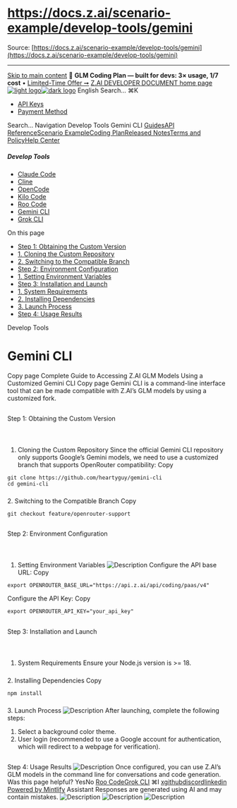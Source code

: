 # https://docs.z.ai/scenario-example/develop-tools/gemini

Source: [https://docs.z.ai/scenario-example/develop-tools/gemini](https://docs.z.ai/scenario-example/develop-tools/gemini)

---

[Skip to main content](https://docs.z.ai/scenario-example/develop-tools/gemini#content-area)
🚀 **GLM Coding Plan — built for devs: 3× usage, 1/7 cost** • [Limited-Time Offer ➞](https://z.ai/subscribe?utm_campaign=Platform_Ops&_channel_track_key=DaprgHIc)
[Z.AI DEVELOPER DOCUMENT home page![light logo](https://mintcdn.com/zhipu-32152247/B_E8wI-eiNa1QlPV/logo/dark.svg?fit=max&auto=format&n=B_E8wI-eiNa1QlPV&q=85&s=75deefa9dea5bdbc84d4da68885c267f)![dark logo](https://mintcdn.com/zhipu-32152247/B_E8wI-eiNa1QlPV/logo/light.svg?fit=max&auto=format&n=B_E8wI-eiNa1QlPV&q=85&s=c1ecf1af358fa8eeab8c06052337f8f6)](https://z.ai/model-api)
English
Search...
⌘K
  * [API Keys](https://z.ai/manage-apikey/apikey-list)
  * [Payment Method](https://z.ai/manage-apikey/billing)


Search...
Navigation
Develop Tools
Gemini CLI
[Guides](https://docs.z.ai/guides/overview/quick-start)[API Reference](https://docs.z.ai/api-reference/introduction)[Scenario Example](https://docs.z.ai/scenario-example/develop-tools/claude)[Coding Plan](https://docs.z.ai/devpack/overview)[Released Notes](https://docs.z.ai/release-notes/new-released)[Terms and Policy](https://docs.z.ai/legal-agreement/privacy-policy)[Help Center](https://docs.z.ai/help/faq)
##### Develop Tools
  * [Claude Code](https://docs.z.ai/scenario-example/develop-tools/claude)
  * [Cline](https://docs.z.ai/scenario-example/develop-tools/cline)
  * [OpenCode](https://docs.z.ai/scenario-example/develop-tools/opencode)
  * [Kilo Code](https://docs.z.ai/scenario-example/develop-tools/kilo)
  * [Roo Code](https://docs.z.ai/scenario-example/develop-tools/roo)
  * [Gemini CLI](https://docs.z.ai/scenario-example/develop-tools/gemini)
  * [Grok CLI](https://docs.z.ai/scenario-example/develop-tools/gork)


On this page
  * [Step 1: Obtaining the Custom Version](https://docs.z.ai/scenario-example/develop-tools/gemini#step-1%3A-obtaining-the-custom-version)
  * [1. Cloning the Custom Repository](https://docs.z.ai/scenario-example/develop-tools/gemini#1-cloning-the-custom-repository)
  * [2. Switching to the Compatible Branch](https://docs.z.ai/scenario-example/develop-tools/gemini#2-switching-to-the-compatible-branch)
  * [Step 2: Environment Configuration](https://docs.z.ai/scenario-example/develop-tools/gemini#step-2%3A-environment-configuration)
  * [1. Setting Environment Variables](https://docs.z.ai/scenario-example/develop-tools/gemini#1-setting-environment-variables)
  * [Step 3: Installation and Launch](https://docs.z.ai/scenario-example/develop-tools/gemini#step-3%3A-installation-and-launch)
  * [1. System Requirements](https://docs.z.ai/scenario-example/develop-tools/gemini#1-system-requirements)
  * [2. Installing Dependencies](https://docs.z.ai/scenario-example/develop-tools/gemini#2-installing-dependencies)
  * [3. Launch Process](https://docs.z.ai/scenario-example/develop-tools/gemini#3-launch-process)
  * [Step 4: Usage Results](https://docs.z.ai/scenario-example/develop-tools/gemini#step-4%3A-usage-results)


Develop Tools
# Gemini CLI
Copy page
Complete Guide to Accessing Z.AI GLM Models Using a Customized Gemini CLI
Copy page
Gemini CLI is a command-line interface tool that can be made compatible with Z.AI’s GLM models by using a customized fork.
## 
[​](https://docs.z.ai/scenario-example/develop-tools/gemini#step-1%3A-obtaining-the-custom-version)
Step 1: Obtaining the Custom Version
### 
[​](https://docs.z.ai/scenario-example/develop-tools/gemini#1-cloning-the-custom-repository)
1. Cloning the Custom Repository
Since the official Gemini CLI repository only supports Google’s Gemini models, we need to use a customized branch that supports OpenRouter compatibility:
Copy
```
git clone https://github.com/heartyguy/gemini-cli
cd gemini-cli

```

### 
[​](https://docs.z.ai/scenario-example/develop-tools/gemini#2-switching-to-the-compatible-branch)
2. Switching to the Compatible Branch
Copy
```
git checkout feature/openrouter-support

```

## 
[​](https://docs.z.ai/scenario-example/develop-tools/gemini#step-2%3A-environment-configuration)
Step 2: Environment Configuration
### 
[​](https://docs.z.ai/scenario-example/develop-tools/gemini#1-setting-environment-variables)
1. Setting Environment Variables
![Description](https://cdn.bigmodel.cn/markdown/1753631661971gemini-1.png?attname=gemini-1.png) Configure the API base URL:
Copy
```
export OPENROUTER_BASE_URL="https://api.z.ai/api/coding/paas/v4"

```

Configure the API Key:
Copy
```
export OPENROUTER_API_KEY="your_api_key"

```

## 
[​](https://docs.z.ai/scenario-example/develop-tools/gemini#step-3%3A-installation-and-launch)
Step 3: Installation and Launch
### 
[​](https://docs.z.ai/scenario-example/develop-tools/gemini#1-system-requirements)
1. System Requirements
Ensure your Node.js version is >= 18.
### 
[​](https://docs.z.ai/scenario-example/develop-tools/gemini#2-installing-dependencies)
2. Installing Dependencies
Copy
```
npm install

```

### 
[​](https://docs.z.ai/scenario-example/develop-tools/gemini#3-launch-process)
3. Launch Process
![Description](https://cdn.bigmodel.cn/markdown/1753631666323gemini-2.png?attname=gemini-2.png) After launching, complete the following steps:
  1. Select a background color theme.
  2. User login (recommended to use a Google account for authentication, which will redirect to a webpage for verification).


## 
[​](https://docs.z.ai/scenario-example/develop-tools/gemini#step-4%3A-usage-results)
Step 4: Usage Results
![Description](https://cdn.bigmodel.cn/markdown/1753631670672gemini-3.png?attname=gemini-3.png) Once configured, you can use Z.AI’s GLM models in the command line for conversations and code generation.
Was this page helpful?
YesNo
[Roo Code](https://docs.z.ai/scenario-example/develop-tools/roo)[Grok CLI](https://docs.z.ai/scenario-example/develop-tools/gork)
⌘I
[x](https://x.com/Zai_org)[github](https://github.com/zai-org)[discord](https://discord.gg/QR7SARHRxK)[linkedin](https://www.linkedin.com/company/zdotai/)
[Powered by Mintlify](https://mintlify.com?utm_campaign=poweredBy&utm_medium=referral&utm_source=zhipu-32152247)
Assistant
Responses are generated using AI and may contain mistakes.
![Description](https://cdn.bigmodel.cn/markdown/1753631661971gemini-1.png?attname=gemini-1.png)
![Description](https://cdn.bigmodel.cn/markdown/1753631666323gemini-2.png?attname=gemini-2.png)
![Description](https://cdn.bigmodel.cn/markdown/1753631670672gemini-3.png?attname=gemini-3.png)
